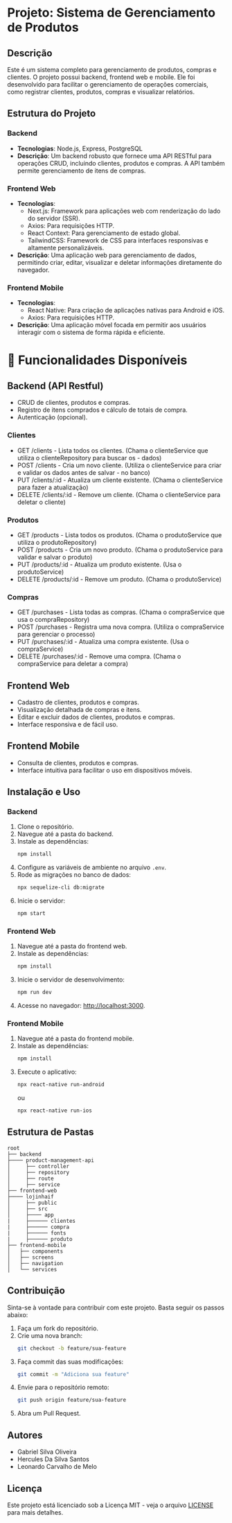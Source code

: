 # Projeto: Sistema de Gerenciamento de Produtos

## Descrição
Este é um sistema completo para gerenciamento de produtos, compras e clientes. O projeto possui backend, frontend web e mobile. Ele foi desenvolvido para facilitar o gerenciamento de operações comerciais, como registrar clientes, produtos, compras e visualizar relatórios.

## Estrutura do Projeto

### Backend
- **Tecnologias**: Node.js, Express, PostgreSQL
- **Descrição**: Um backend robusto que fornece uma API RESTful para operações CRUD, incluindo clientes, produtos e compras. A API também permite gerenciamento de itens de compras.

### Frontend Web
- **Tecnologias**:
  - Next.js: Framework para aplicações web com renderização do lado do servidor (SSR).
  - Axios: Para requisições HTTP.
  - React Context: Para gerenciamento de estado global.
  - TailwindCSS: Framework de CSS para interfaces responsivas e altamente personalizáveis.
- **Descrição**: Uma aplicação web para gerenciamento de dados, permitindo criar, editar, visualizar e deletar informações diretamente do navegador.

### Frontend Mobile
- **Tecnologias**:
  - React Native: Para criação de aplicações nativas para Android e iOS.
  - Axios: Para requisições HTTP.
- **Descrição**: Uma aplicação móvel focada em permitir aos usuários interagir com o sistema de forma rápida e eficiente.

# 🚀 Funcionalidades Disponíveis

## Backend (API Restful)
- CRUD de clientes, produtos e compras.
- Registro de itens comprados e cálculo de totais de compra.
- Autenticação (opcional).
  
### Clientes
- GET /clients - Lista todos os clientes. (Chama o clienteService que utiliza o clienteRepository para buscar os - dados)
- POST /clients - Cria um novo cliente. (Utiliza o clienteService para criar e validar os dados antes de salvar - no banco)
- PUT /clients/:id - Atualiza um cliente existente. (Chama o clienteService para fazer a atualização)
- DELETE /clients/:id - Remove um cliente. (Chama o clienteService para deletar o cliente)
### Produtos
- GET /products - Lista todos os produtos. (Chama o produtoService que utiliza o produtoRepository)
- POST /products - Cria um novo produto. (Chama o produtoService para validar e salvar o produto)
- PUT /products/:id - Atualiza um produto existente. (Usa o produtoService)
- DELETE /products/:id - Remove um produto. (Chama o produtoService)
### Compras
- GET /purchases - Lista todas as compras. (Chama o compraService que usa o compraRepository)
- POST /purchases - Registra uma nova compra. (Utiliza o compraService para gerenciar o processo)
- PUT /purchases/:id - Atualiza uma compra existente. (Usa o compraService)
- DELETE /purchases/:id - Remove uma compra. (Chama o compraService para deletar a compra)

## Frontend Web
- Cadastro de clientes, produtos e compras.
- Visualização detalhada de compras e itens.
- Editar e excluir dados de clientes, produtos e compras.
- Interface responsiva e de fácil uso.

## Frontend Mobile
- Consulta de clientes, produtos e compras.
- Interface intuitiva para facilitar o uso em dispositivos móveis.

## Instalação e Uso

### Backend
1. Clone o repositório.
2. Navegue até a pasta do backend.
3. Instale as dependências:
   ```bash
   npm install
   ```
4. Configure as variáveis de ambiente no arquivo `.env`.
5. Rode as migrações no banco de dados:
   ```bash
   npx sequelize-cli db:migrate
   ```
6. Inicie o servidor:
   ```bash
   npm start
   ```

### Frontend Web
1. Navegue até a pasta do frontend web.
2. Instale as dependências:
   ```bash
   npm install
   ```
3. Inicie o servidor de desenvolvimento:
   ```bash
   npm run dev
   ```
4. Acesse no navegador: [http://localhost:3000](http://localhost:3000).

### Frontend Mobile
1. Navegue até a pasta do frontend mobile.
2. Instale as dependências:
   ```bash
   npm install
   ```
3. Execute o aplicativo:
   ```bash
   npx react-native run-android
   ```
   ou
   ```bash
   npx react-native run-ios
   ```

## Estrutura de Pastas
```
root
├── backend
├──── product-management-api
│     ├── controller
│     ├── repository
│     ├── route
│     ├── service
├── frontend-web
├──── lojinhaif
│     ├── public
│     ├── src
│     ├──── app
|     ├────── clientes
|     ├────── compra
|     ├────── fonts
|     ├────── produto
├── frontend-mobile
│   ├── components
│   ├── screens
│   ├── navigation
│   └── services
```

## Contribuição
Sinta-se à vontade para contribuir com este projeto. Basta seguir os passos abaixo:
1. Faça um fork do repositório.
2. Crie uma nova branch:
   ```bash
   git checkout -b feature/sua-feature
   ```
3. Faça commit das suas modificações:
   ```bash
   git commit -m "Adiciona sua feature"
   ```
4. Envie para o repositório remoto:
   ```bash
   git push origin feature/sua-feature
   ```
5. Abra um Pull Request.

## Autores
- Gabriel Silva Oliveira
- Hercules Da Silva Santos
- Leonardo Carvalho de Melo

## Licença
Este projeto está licenciado sob a Licença MIT - veja o arquivo [LICENSE](LICENSE) para mais detalhes.
